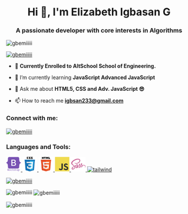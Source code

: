 

<h1 align="center">Hi 👋, I'm Elizabeth Igbasan G</h1>
<h3 align="center">A passionate developer with core interests in Algorithms</h3>

<p align="left"> <img src="https://komarev.com/ghpvc/?username=gbemiiiii&label=Profile%20views&color=0e75b6&style=flat" alt="gbemiiiii" /> </p>

<p align="left"> <a href="https://github.com/ryo-ma/github-profile-trophy"><img src="https://github-profile-trophy.vercel.app/?username=gbemiiiii" alt="gbemiiiii" /></a> </p>



- 🏫 **Currently Enrolled to AltSchool School of Engineering.**

- 🌱 I’m currently learning **JavaScript Advanced JavaScript**

- 💬 Ask me about **HTML5, CSS and Adv. JavaScript 😎**

- 📫 How to reach me **igbsan233@gmail.com**

<h3 align="left">Connect with me:</h3>
<p align="left">
<a href="https://twitter.com/gbemiiiii" target="blank"><img align="center" src="https://raw.githubusercontent.com/rahuldkjain/github-profile-readme-generator/master/src/images/icons/Social/twitter.svg" alt="gbemiiiii" height="30" width="40" /></a>
</p>

<h3 align="left">Languages and Tools:</h3>
<p align="left"> <a href="https://getbootstrap.com" target="_blank" rel="noreferrer"> <img src="https://raw.githubusercontent.com/devicons/devicon/master/icons/bootstrap/bootstrap-plain-wordmark.svg" alt="bootstrap" width="40" height="40"/> </a> <a href="https://www.w3schools.com/css/" target="_blank" rel="noreferrer"> <img src="https://raw.githubusercontent.com/devicons/devicon/master/icons/css3/css3-original-wordmark.svg" alt="css3" width="40" height="40"/> </a> <a href="https://www.w3.org/html/" target="_blank" rel="noreferrer"> <img src="https://raw.githubusercontent.com/devicons/devicon/master/icons/html5/html5-original-wordmark.svg" alt="html5" width="40" height="40"/> </a> <a href="https://developer.mozilla.org/en-US/docs/Web/JavaScript" target="_blank" rel="noreferrer"> <img src="https://raw.githubusercontent.com/devicons/devicon/master/icons/javascript/javascript-original.svg" alt="javascript" width="40" height="40"/> </a> <a href="https://sass-lang.com" target="_blank" rel="noreferrer"> <img src="https://raw.githubusercontent.com/devicons/devicon/master/icons/sass/sass-original.svg" alt="sass" width="40" height="40"/> </a> <a href="https://tailwindcss.com/" target="_blank" rel="noreferrer"> <img src="https://www.vectorlogo.zone/logos/tailwindcss/tailwindcss-icon.svg" alt="tailwind" width="40" height="40"/> </a> </p>

<p align="left"> <a href="https://twitter.com/gbemiiiii" target="blank"><img src="https://img.shields.io/twitter/follow/gbemiiiii?logo=twitter&style=for-the-badge" alt="gbemiiiii" /></a> </p>

<p><img align="left" src="https://github-readme-stats.vercel.app/api/top-langs?username=gbemiiiii&show_icons=true&locale=en&layout=compact" alt="gbemiiiii" /></p>

<p>&nbsp;<img align="center" src="https://github-readme-stats.vercel.app/api?username=gbemiiiii&show_icons=true&locale=en" alt="gbemiiiii" /></p>

<p><img align="center" src="https://github-readme-streak-stats.herokuapp.com/?user=gbemiiiii&" alt="gbemiiiii" /></p>
